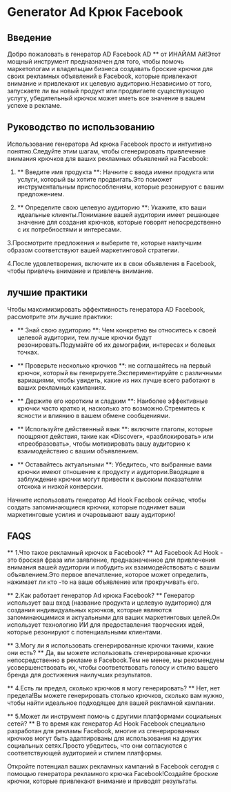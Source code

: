 # Generator Ad Крюк Facebook

## Введение
Добро пожаловать в генератор AD Facebook AD ** от ИНАЙАМ Ай!Этот мощный инструмент предназначен для того, чтобы помочь маркетологам и владельцам бизнеса создавать броские крючки для своих рекламных объявлений в Facebook, которые привлекают внимание и привлекают их целевую аудиторию.Независимо от того, запускаете ли вы новый продукт или продвигаете существующую услугу, убедительный крючок может иметь все значение в вашем успехе в рекламе.

## Руководство по использованию
Использование генератора Ad крюка Facebook просто и интуитивно понятно.Следуйте этим шагам, чтобы сгенерировать привлечение внимания крючков для ваших рекламных объявлений на Facebook:

1. ** Введите имя продукта **: Начните с ввода имени продукта или услуги, который вы хотите продвигать.Это поможет инструментальным приспособлениям, которые резонируют с вашим предложением.

2. ** Определите свою целевую аудиторию **: Укажите, кто ваши идеальные клиенты.Понимание вашей аудитории имеет решающее значение для создания крючков, которые говорят непосредственно с их потребностями и интересами.

3.Просмотрите предложения и выберите те, которые наилучшим образом соответствуют вашей маркетинговой стратегии.

4.После удовлетворения, включите их в свои объявления в Facebook, чтобы привлечь внимание и привлечь внимание.

## лучшие практики
Чтобы максимизировать эффективность генератора AD Facebook, рассмотрите эти лучшие практики:

- ** Знай свою аудиторию **: Чем конкретно вы относитесь к своей целевой аудитории, тем лучше крючки будут резонировать.Подумайте об их демографии, интересах и болевых точках.

- ** Проверьте несколько крючков **: не соглашайтесь на первый крючок, который вы генерируете.Экспериментируйте с различными вариациями, чтобы увидеть, какие из них лучше всего работают в ваших рекламных кампаниях.

- ** Держите его коротким и сладким **: Наиболее эффективные крючки часто кратко и, насколько это возможно.Стремитесь к ясности и влиянию в вашем обмене сообщениями.

- ** Используйте действенный язык **: включите глаголы, которые поощряют действия, такие как «Discover», «разблокировать» или «преобразовать», чтобы мотивировать вашу аудиторию к взаимодействию с вашим объявлением.

- ** Оставайтесь актуальными **: Убедитесь, что выбранные вами крючки имеют отношение к продукту и аудитории.Вводящие в заблуждение крючки могут привести к высоким показателям отскока и низкой конверсии.

Начните использовать генератор Ad Hook Facebook сейчас, чтобы создать запоминающиеся крючки, которые поднимет ваши маркетинговые усилия и очаровывают вашу аудиторию!

## FAQS

** 1.Что такое рекламный крючок в Facebook? **
Ad Facebook Ad Hook - это броская фраза или заявление, предназначенное для привлечения внимания вашей аудитории и побудить их взаимодействовать с вашим объявлением.Это первое впечатление, которое может определить, нажимает ли кто -то на ваше объявление или прокручивать его.

** 2.Как работает генератор Ad крюка Facebook? **
Генератор использует ваш вход (название продукта и целевую аудиторию) для создания индивидуальных крючков, которые являются запоминающимися и актуальными для ваших маркетинговых целей.Он использует технологию ИИ для предоставления творческих идей, которые резонируют с потенциальными клиентами.

** 3.Могу ли я использовать сгенерированные крючки такими, какие они есть? **
Да, вы можете использовать сгенерированные крючки непосредственно в рекламе в Facebook.Тем не менее, мы рекомендуем усовершенствовать их, чтобы соответствовать голосу и стилю вашего бренда для достижения наилучших результатов.

** 4.Есть ли предел, сколько крючков я могу генерировать? **
Нет, нет предела!Вы можете генерировать столько крючков, сколько вам нужно, чтобы найти идеальное подходящее для вашей рекламной кампании.

** 5.Может ли инструмент помочь с другими платформами социальных сетей? **
В то время как генератор Ad Hook Facebook специально разработан для рекламы Facebook, многие из сгенерированных крючков могут быть адаптированы для использования на других социальных сетях.Просто убедитесь, что они согласуются с соответствующей аудиторией и стилем платформы.

Откройте потенциал ваших рекламных кампаний в Facebook сегодня с помощью генератора рекламного крючка Facebook!Создайте броские крючки, которые привлекают внимание и приводят результаты.